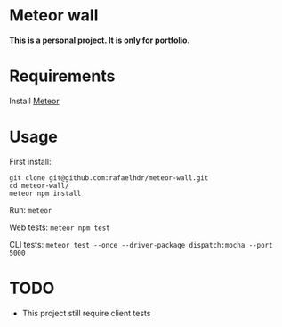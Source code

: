 # Meteor wall

**This is a personal project. It is only for portfolio.**

# Requirements

Install [Meteor](https://www.meteor.com/install)

# Usage

First install:

```shell
git clone git@github.com:rafaelhdr/meteor-wall.git
cd meteor-wall/
meteor npm install
```

Run: `meteor`

Web tests: `meteor npm test`

CLI tests: `meteor test --once --driver-package dispatch:mocha --port 5000`

# TODO

- This project still require client tests
